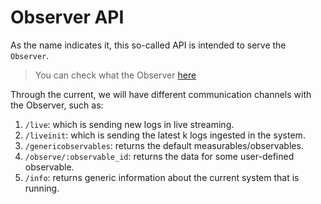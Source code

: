 # Observer API

As the name indicates it, this so-called API is intended to serve the `Observer`. 

> You can check what the Observer [here](https://github.com/hyperbolicresearch/hlog/blob/dev/web/observer/README.md)

Through the current, we will have different communication channels with the Observer, such as:
1. `/live`: which is sending new logs in live streaming.
2. `/liveinit`: which is sending the latest k logs ingested in the system.
3. `/genericobservables`: returns the default measurables/observables.
4. `/observe/:observable_id`: returns the data for some user-defined observable. 
5. `/info`: returns generic information about the current system that is running.
